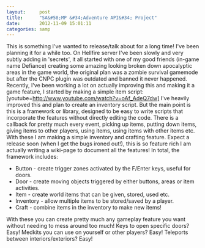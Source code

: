 ```yaml
---
layout:     post
title:      "SA&#58;MP &#34;Adventure API&#34; Project"
date:       2012-11-09 15:01:11
categories: samp
---
```

This is something I've wanted to release/talk about for a long time! I've been planning it for a while too. On Hellfire server I've been slowly and very subtly adding in 'secrets', it all started with one of my good friends (in-game name Defiance) creating some amazing looking broken down apocalyptic areas in the game world, the original plan was a zombie survival gamemode but after the CNPC plugin was outdated and banned it never happened. Recently, I've been working a lot on actually improving this and making it a game feature, I started by making a simple item script: [youtube=http://www.youtube.com/watch?v=oAf_AdeQ7dw] I've heavily improved this and plan to create an inventory script. But the main point is this is a framework or library, designed to be easy to write scripts that incorporate the features without directly editing the code. There is a callback for pretty much every event, picking up items, putting down items, giving items to other players, using items, using items with other items etc. With these I am making a simple inventory and crafting feature. Expect a release soon (when I get the bugs ironed out!), this is so feature rich I am actually writing a wiki-page to document all the features! In total, the framework includes: 
<!--more-->

  * Button - create trigger zones activated by the F/Enter keys, useful for doors.
  * Door - create moving objects triggered by either buttons, areas or item activities.
  * Item - create world items that can be given, stored, used etc.
  * Inventory - allow multiple items to be stored/saved by a player.
  * Craft - combine items in the inventory to make new items!

With these you can create pretty much any gameplay feature you want without needing to mess around too much! Keys to open specific doors? Easy! Medkits you can use on yourself or other players? Easy! Teleports between interiors/exteriors? Easy!
